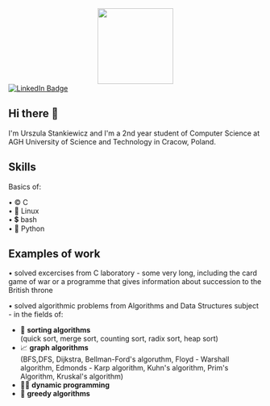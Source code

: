 <div id="header" align="center">
    <img src="https://cdn.dribbble.com/users/1055435/screenshots/5714265/lightbulb-desk.gif" width="150"/>
</div>

<div id ="badge">
   <a href="https://www.linkedin.com/in/urszula-stankiewicz-2ba7bb240/">
    <img src="https://img.shields.io/badge/LinkedIn-blue?logo=linkedin&logoColor=white&style=for-the-badge" alt="LinkedIn Badge"/>
   </a>
</div>

## Hi there 👋

I'm Urszula Stankiewicz and I'm a 2nd year student of Computer Science at AGH University of Science and Technology in Cracow, Poland.


## Skills

Basics of:
  
•  ©️  C\
•  🐧  Linux\
•  💲  bash \
•  🐍  Python

## Examples of work

• solved excercises from C laboratory - some very long, including the card game of war or a programme that gives information about succession to the British throne

    
    
• solved algorithmic problems from Algorithms and Data Structures subject - in the fields of:
  - 🍡  **sorting algorithms** \
        (quick sort, merge sort, counting sort, radix sort, heap sort)
  - 📈  **graph algorithms** \
        (BFS,DFS, Dijkstra, Bellman-Ford's algoruthm, Floyd - Warshall algorithm, Edmonds - Karp algorithm, Kuhn's algorithm, Prim's Algorithm, Kruskal's algorithm)
  - 🏃‍♂️ **dynamic programming**
  - 🤑  **greedy algorithms**





